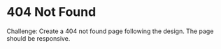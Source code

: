 # 404 Not Found
Challenge: Create a 404 not found page following the design. The page should be responsive. 
